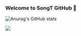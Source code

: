 ### Welcome to SongT GitHub 👋

![Anurag's GitHub stats](https://github-readme-stats.vercel.app/api?username=songt1107&show_icons=true&theme=radical)

<a href="https://velog.io/@songt/posts" target="_blank"><img src="https://img.shields.io/badge/#20C997?style=plastic&logo=velog&logoColor=#20C997"/></a>

<!--
**songt1107/songt1107** is a ✨ _special_ ✨ repository because its `README.md` (this file) appears on your GitHub profile.

Here are some ideas to get you started:

- 🔭 I’m currently working on ...
- 🌱 I’m currently learning ...
- 👯 I’m looking to collaborate on ...
- 🤔 I’m looking for help with ...
- 💬 Ask me about ...
- 📫 How to reach me: ...
- 😄 Pronouns: ...
- ⚡ Fun fact: ...
-->
